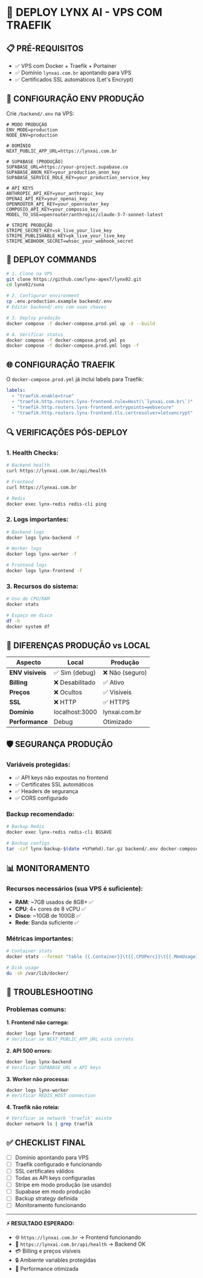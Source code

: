 # 🚀 DEPLOY LYNX AI - VPS COM TRAEFIK

## 📋 **PRÉ-REQUISITOS**
- ✅ VPS com Docker + Traefik + Portainer
- ✅ Domínio `lynxai.com.br` apontando para VPS
- ✅ Certificados SSL automáticos (Let's Encrypt)

## 🔧 **CONFIGURAÇÃO ENV PRODUÇÃO**

Crie `/backend/.env` na VPS:
```env
# MODO PRODUÇÃO
ENV_MODE=production
NODE_ENV=production

# DOMÍNIO
NEXT_PUBLIC_APP_URL=https://lynxai.com.br

# SUPABASE (PRODUÇÃO)
SUPABASE_URL=https://your-project.supabase.co
SUPABASE_ANON_KEY=your_production_anon_key
SUPABASE_SERVICE_ROLE_KEY=your_production_service_key

# API KEYS
ANTHROPIC_API_KEY=your_anthropic_key
OPENAI_API_KEY=your_openai_key
OPENROUTER_API_KEY=your_openrouter_key
COMPOSIO_API_KEY=your_composio_key
MODEL_TO_USE=openrouter/anthropic/claude-3-7-sonnet-latest

# STRIPE PRODUÇÃO
STRIPE_SECRET_KEY=sk_live_your_live_key
STRIPE_PUBLISHABLE_KEY=pk_live_your_live_key
STRIPE_WEBHOOK_SECRET=whsec_your_webhook_secret
```

## 🐳 **DEPLOY COMMANDS**

```bash
# 1. Clone na VPS
git clone https://github.com/lynx-apex7/lynx02.git
cd lynx02/suna

# 2. Configurar environment
cp .env.production.example backend/.env
# Editar backend/.env com suas chaves

# 3. Deploy produção
docker compose -f docker-compose.prod.yml up -d --build

# 4. Verificar status
docker compose -f docker-compose.prod.yml ps
docker compose -f docker-compose.prod.yml logs -f
```

## 🌐 **CONFIGURAÇÃO TRAEFIK**

O `docker-compose.prod.yml` já inclui labels para Traefik:

```yaml
labels:
  - "traefik.enable=true"
  - "traefik.http.routers.lynx-frontend.rule=Host(\`lynxai.com.br\`)"
  - "traefik.http.routers.lynx-frontend.entrypoints=websecure"
  - "traefik.http.routers.lynx-frontend.tls.certresolver=letsencrypt"
```

## 🔍 **VERIFICAÇÕES PÓS-DEPLOY**

### **1. Health Checks:**
```bash
# Backend health
curl https://lynxai.com.br/api/health

# Frontend
curl https://lynxai.com.br

# Redis
docker exec lynx-redis redis-cli ping
```

### **2. Logs importantes:**
```bash
# Backend logs
docker logs lynx-backend -f

# Worker logs  
docker logs lynx-worker -f

# Frontend logs
docker logs lynx-frontend -f
```

### **3. Recursos do sistema:**
```bash
# Uso de CPU/RAM
docker stats

# Espaço em disco
df -h
docker system df
```

## 🎯 **DIFERENÇAS PRODUÇÃO vs LOCAL**

| Aspecto | Local | Produção |
|---------|-------|----------|
| **ENV visíveis** | ✅ Sim (debug) | ❌ Não (seguro) |
| **Billing** | ❌ Desabilitado | ✅ Ativo |
| **Preços** | ❌ Ocultos | ✅ Visíveis |
| **SSL** | ❌ HTTP | ✅ HTTPS |
| **Domínio** | localhost:3000 | lynxai.com.br |
| **Performance** | Debug | Otimizado |

## 🛡️ **SEGURANÇA PRODUÇÃO**

### **Variáveis protegidas:**
- ✅ API keys não expostas no frontend
- ✅ Certificates SSL automáticos
- ✅ Headers de segurança
- ✅ CORS configurado

### **Backup recomendado:**
```bash
# Backup Redis
docker exec lynx-redis redis-cli BGSAVE

# Backup configs
tar -czf lynx-backup-$(date +%Y%m%d).tar.gz backend/.env docker-compose.prod.yml
```

## 📊 **MONITORAMENTO**

### **Recursos necessários (sua VPS é suficiente):**
- **RAM**: ~7GB usados de 8GB+ ✅
- **CPU**: 4+ cores de 8 vCPU ✅  
- **Disco**: ~10GB de 100GB ✅
- **Rede**: Banda suficiente ✅

### **Métricas importantes:**
```bash
# Container stats
docker stats --format "table {{.Container}}\t{{.CPUPerc}}\t{{.MemUsage}}"

# Disk usage
du -sh /var/lib/docker/
```

## 🚨 **TROUBLESHOOTING**

### **Problemas comuns:**

**1. Frontend não carrega:**
```bash
docker logs lynx-frontend
# Verificar se NEXT_PUBLIC_APP_URL está correto
```

**2. API 500 errors:**
```bash
docker logs lynx-backend
# Verificar SUPABASE_URL e API keys
```

**3. Worker não processa:**
```bash
docker logs lynx-worker
# Verificar REDIS_HOST connection
```

**4. Traefik não roteia:**
```bash
# Verificar se network 'traefik' existe
docker network ls | grep traefik
```

## ✅ **CHECKLIST FINAL**

- [ ] Domínio apontando para VPS
- [ ] Traefik configurado e funcionando
- [ ] SSL certificates válidos
- [ ] Todas as API keys configuradas
- [ ] Stripe em modo produção (se usando)
- [ ] Supabase em modo produção
- [ ] Backup strategy definida
- [ ] Monitoramento funcionando

---

**⚡ RESULTADO ESPERADO:**
- 🌐 `https://lynxai.com.br` → Frontend funcionando
- 🔗 `https://lynxai.com.br/api/health` → Backend OK
- 💳 Billing e preços visíveis
- 🔒 Ambiente variables protegidas
- 🚀 Performance otimizada
